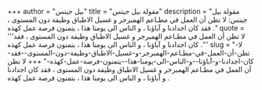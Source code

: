 +++
author = "بيل جيتس"
title = "مقولة بيل جيتس"
description = "مقولة بيل جيتس: لا تظن أن العمل في مطـاعم الهمبرجر و غسيل الاطباق وظيفة دون المستوى ، فقد كان اجدادنا و آباؤنا ، و الناس الى يومنا هذا ، يتمنون فرصة عمل كهذه ."
quote = '''لا تظن أن العمل في مطـاعم الهمبرجر و غسيل الاطباق وظيفة دون المستوى ، فقد كان اجدادنا و آباؤنا ، و الناس الى يومنا هذا ، يتمنون فرصة عمل كهذه .''' 
slug = "لا-تظن-أن-العمل-في-مطـاعم-الهمبرجر-و-غسيل-الاطباق-وظيفة-دون-المستوى--فقد-كان-اجدادنا-و-آباؤنا--و-الناس-الى-يومنا-هذا--يتمنون-فرصة-عمل-كهذه-"
+++
لا تظن أن العمل في مطـاعم الهمبرجر و غسيل الاطباق وظيفة دون المستوى ، فقد كان اجدادنا و آباؤنا ، و الناس الى يومنا هذا ، يتمنون فرصة عمل كهذه .
